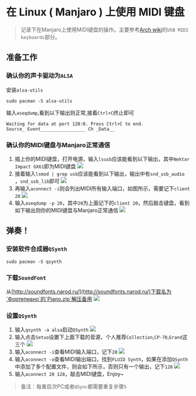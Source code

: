 # 在 Linux ( Manjaro ) 上使用 MIDI 键盘


> 记录下在Manjaro上使用MIDI键盘的操作。主要参考[Arch wiki](https://wiki.archlinux.org/index.php/USB_MIDI_keyboards)的`USB MIDI keyboards`部分。  

## 准备工作
### 确认你的声卡驱动为`ALSA`
安装`alsa-utils`
```
sudo pacman -S alsa-utils
```
输入`aseqdump`,看到以下输出则正常,接着`Ctrl+C`终止即可
```
Waiting for data at port 128:0. Press Ctrl+C to end.
Source_ Event_________________ Ch _Data__
```
### 确认你的MIDI键盘与Manjaro正常通信
1. 插上你的MIDI键盘，打开电源，输入`lsusb`应该能看到以下输出，其中`Nektar Impact GX61`即为MIDI键盘
![](https://dig4.lwnlh.com/image/2022/05/14/11-1.png)
1. 接着输入`lsmod | grep usb`应该能看到以下输出，输出中有`snd_usb_audio `，`snd_usb_lib`即可
![](https://dig4.lwnlh.com/image/2022/05/14/11-2.png)
1. 再输入`aconnect -i`则会列出MIDI所有输入端口，如图所示，需要记下`client 20`
![](https://dig4.lwnlh.com/image/2022/05/14/11-3.png)
1. 输入`aseqdump -p 20`，其中`20`为上面记下的`client 20`，然后敲击键盘，看到如下输出则你的MIDI键盘与Manjaro正常通信
![](https://dig4.lwnlh.com/image/2022/05/14/11-4.png)
## 弹奏！
### 安装软件合成器`QSynth`
```
sudo pacman -S qsynth
```
### 下载`SoundFont`
从[http://soundfonts.narod.ru/](http://soundfonts.narod.ru/)下载名为`Фортепиано`的`Piano.zip`解压备用
![](https://dig4.lwnlh.com/image/2022/05/14/11-11.png)
### 设置`QSynth`
1. 输入`qsynth -a alsa`启动`QSynth`
![](https://dig4.lwnlh.com/image/2022/05/14/11-10.png)
1. 输入点击`Setuo`设置下上面下载的音源，个人推荐`Collection`,`CP-70`,`Grand`这三个
![](https://dig4.lwnlh.com/image/2022/05/14/11-12.png)
1. 输入`aconnect -i`查看MIDI输入端口，记下`20`
![](https://dig4.lwnlh.com/image/2022/05/14/11-8.png)
1. 输入`aconnect -o`查看MIDI输出端口，找到`FLUID Synth`，如果在添加`QSynth`中添加了多个配置文件，则会如下所示，否则只有一个输出，记下`128`
![](https://dig4.lwnlh.com/image/2022/05/14/11-9.png)
1. 输入`aconnect 20 128`，敲击MIDI键盘，Enjoy~
> 备注：每重启次PC或者`QSync`都需要重复步骤`5`
